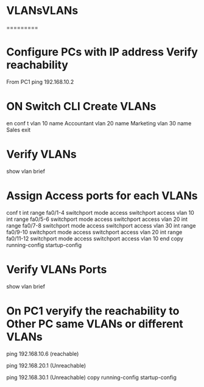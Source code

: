 # VLANsVLANs
=========


Configure PCs with IP address Verify reachability 
==================================================
From PC1 ping 192.168.10.2


ON Switch CLI Create VLANs
==========================
en
conf t
vlan 10
name Accountant
vlan 20
name Marketing
vlan 30
name Sales
exit

Verify VLANs
===========
show vlan brief


Assign Access ports for each VLANs
==================================
conf t
int range fa0/1-4
switchport mode access
switchport access vlan 10
int range fa0/5-6
switchport mode access
switchport access vlan 20
int range fa0/7-8
switchport mode access
switchport access vlan 30
int range fa0/9-10
switchport mode access
switchport access vlan 20
int range fa0/11-12
switchport mode access
switchport access vlan 10
end
copy running-config startup-config 

Verify VLANs Ports
========================

show vlan brief


On PC1 veryify the reachability to Other PC same VLANs or different VLANs
========================================================
ping 192.168.10.6 (reachable)

ping 192.168.20.1 (Unreachable)

ping 192.168.30.1 (Unreachable)
copy running-config startup-config 
